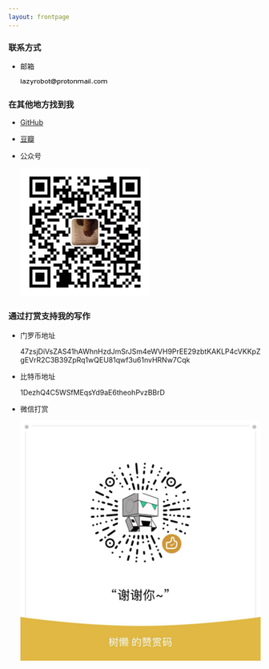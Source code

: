 ```yaml
---
layout: frontpage
---
```


### 联系方式

- 邮箱

   ![](/assets/images/mail.png)

### 在其他地方找到我


- <p><a href="https://github.com/hqwrong" target="tab">GitHub</a></p>
- <p><a href="http://www.douban.com/people/61430577/" target="tab">豆瓣</a></p>
- 公众号

   ![](/assets/images/qrcode.jpg)

### 通过打赏支持我的写作

- 门罗币地址

  47zsjDiVsZAS41hAWhnHzdJmSrJSm4eWVH9PrEE29zbtKAKLP4cVKKpZgEVrR2C3B39ZpRq1wQEU81qwf3u61nvHRNw7Cqk

- 比特币地址

  1DezhQ4C5WSfMEqsYd9aE6theohPvzBBrD

- 微信打赏

  ![](/assets/images/weixin_tip.jpg)


